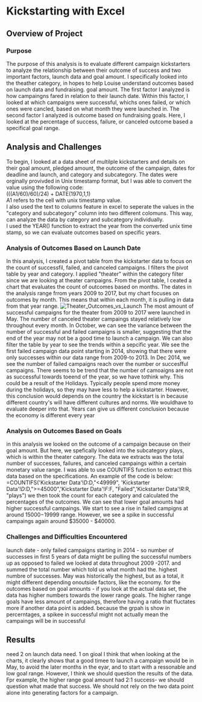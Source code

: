 # Kickstarting with Excel
## Overview of Project
### Purpose
The purpose of this analysis is to evaluate different campaign kickstarters to analyze the relationship between their outcome of success and two important factors, launch data and goal amount.  I  specifically looked into the theather category,  in hopes to help Louise understand outcomes based on launch data and fundraising. goal amount.  The first factor I analyzed is how campaingns fared in relation to their launch date. Within this factor, I looked at which campaigns were successful,  whichs ones failed, or which ones were cancled, based on what month they were launched in. The second factor I analyzed is outcome based on fundraising goals.  Here, I looked at the percentage of success, failure, or canceled outcome based a specifical goal range. 

## Analysis and Challenges
To begin, I looked at a data sheet of multilple kickstarters and details on their goal amount, pledged amount, the outcome of the campaign, dates for deadline and launch, and category and subcategory.  The dates were orginally provivded in Unix timestamp format, but I was able to convert the value using the following code:<br />
(((A1/60)/60)/24) + DATE(1970,1,1)<br />
A1 refers to the cell with unix timestamp value. <br />
I also used the text to columns feature in excel to seperate the values in the "category and subcategory" column into two different colomuns.   This way, can analyze the data by category and subcategory individually.  <br />
I used the YEAR() function to extract the year from the converted unix time stamp, so we can evaluate outcomes based on specific years.
### Analysis of Outcomes Based on Launch Date
In this analysis, I created a pivot table from the kickstarter data to focus on the count of successfil, failed, and canceled campaigns.  I filters the pivot table by year and category.  I applied "theater" within the category filter since we are looking at theater campaigns.  From the pivot table, I ceated a chart that evaluates the count of outcomes based on months.  The dates in the analysis range frrom years 2009 to 2017, but my chart focuses on outcomes by month.  This means that within each month, it is pulling in data from that year range.
![Theater_Outcomes_vs_Launch](https://user-images.githubusercontent.com/63257696/115794777-98e06300-a39c-11eb-973b-6326161df3bf.png)
The most amount of successful campaigns for the theater from 2009 to 2017 were launched in May.  The number of canceled theater campaings stayed relatively low throughout every month.  In October, we can see the variance between the number of successful and failed campaigns is smaller, suggesting that the end of the year may not be a good time to launch a campaign.  We can also filter the table by year to see the trends within a sepcific year.  We see the first failed campaign data point starting in 2014, showing that there were only successes within our data range from 2009-to 2013.   In Dec 2014, we see the number of failed campaigns reach over the number or succesfful campaigns. There seems to be trend that the number of camoaigns are not as successful towards toeend of the year, so we have tothink why.  This could be a result of the Holidays.  Typically people spend more money during the holidays, so they may have less to help a kickstarter.  However, this conclusion would depends on the country the kickstart is in because different country's will have different cultures and norms.  We wouldhave to evaluate deeper into that.  Years can  give us different conclusion because the economy is different every year
### Analysis on Outcomes Based on Goals
in this analysis we looked on the outcome of a campaign because on their goal amount.  But here, we spefically looked into the subcategory plays, which is within the theater category.  The data we extracts was the total number of successes, failures, and canceled campaings within a certain monetary value range.  I was able to use COUNTIFS function to extract this data based on the specifications.  An example of the code is below:
=COUNTIFS('Kickstarter Data'!$D:$D,"<49999",  'Kickstarter Data'!$D:$D,">=45000",'Kickstarter Data'!$F:$F, "Failed",'Kickstarter Data'!$R:$R, "plays")
we then took the count for each category and calculated the percentages of the outcomes.  We can see that lower goal amounts had higher successful campaings.  We start to see a rise in failed campigns at around $15000-$19999 range.  However, we see a spike in successful campaings again around $35000 - $40000.
### Challenges and Difficulties Encountered
launch date - only failed campaigns starting in 2014 - so number of successes in first 5 years of data might be pulling the successful numbers up as opposed to failed 
we looked at data throughout 2009 -2017. and summed the total number which told us what month had the. highest numbre of successes.  May was historically the highest, but as a total, it might different depending onoutside factors, like the economy. 
for the outcomes based on goal amounts - if you look at the actual data set, the data has higher numbers towards the lower range goals.  The higher range goals have less amount of campaings, therefore having a ratio that fluctates more if another data point is added.
because the grpah is show in percerntages, a spikee in successful might not actually mean the campaings will be in successful
## Results 
need 2 on launch data
need. 1 on gioal
I think that when looking at the charts, it clearly shows that a good timee to launch a campaign would be in May, to avoid the later months in the eyar, and to start with a ressonable and low goal range.  However, I think we should question the results of the data.  Fpr example, the higher range goal amount had 2:1 success- we should question what made that success.  We should not rely on the two data point alone into generating factors for a campaign.  
